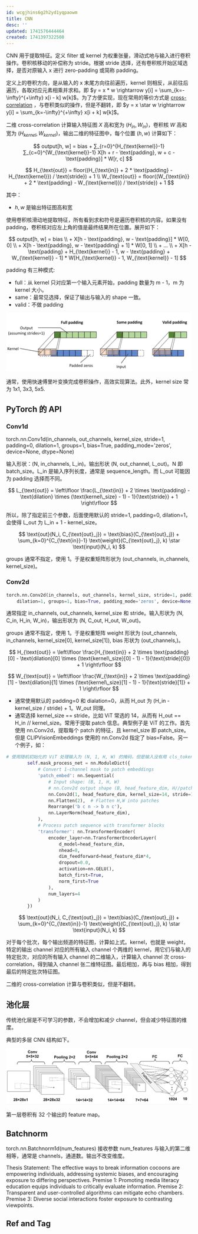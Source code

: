 ```yaml
---
id: wcgjhins6g2h2yd1yqpaowm
title: CNN
desc: ''
updated: 1741576444464
created: 1741397322508
---
```


CNN 用于提取特征。定义 filter 或 kernel 为权重张量，滑动式地与输入进行卷积操作。卷积核移动的补偿称为 stride。根据 stride 选择，还有卷积核开始区域选择，是否对原输入 x 进行 zero-padding 或简称 padding。

定义上的卷积方向，是从输入的 x 末尾方向往前遍历，kernel 则相反，从前往后遍历，各取对应元素相乘并求和。即 $y = x * w \rightarrow y[i] = \sum_{k=-\infty}^{+\infty} x[i - k] w[k]$。为了方便实现，现在常用的等价方式是 [cross-correlation](https://en.wikipedia.org/wiki/Cross-correlation) ，与卷积类似的操作，但是不翻转，即 $y = x \star w \rightarrow y[i] = \sum_{k=-\infty}^{+\infty} x[i + k] w[k]$。

二维 cross-correlation 计算输入特征图 $X$ 高和宽为 $(H_{in},W_{in})$，卷积核 $W$ 高和宽为 $(H_{kernel},W_{kernel})$，输出二维的特征图中，每个位置 $(h,w)$ 计算如下：

$$
output[h, w] = bias + ∑_{r=0}^{H_{\text{kernel}}-1} ∑_{c=0}^{W_{\text{kernel}}-1} X[h + r - \text{padding}, w + c - \text{padding}] * W[r, c]
$$

$$
H_{\text{out}} = floor((H_{\text{in}} + 2 * \text{padding} - H_{\text{kernel}}) / \text{stride}) + 1 \\
W_{\text{out}} = floor((W_{\text{in}} + 2 * \text{padding} - W_{\text{kernel}}) / \text{stride}) + 1
$$

其中：
- $h,w$ 是输出特征图高和宽

使用卷积核滑动地提取特征，所有看到求和符号是遍历卷积核的内容。如果没有 padding，卷积核对应左上角的值是最终结果所在位置。展开如下：

$$
output[h, w] = bias \\
              + X[h - \text{padding}, w - \text{padding}] * W[0, 0] \\
              + X[h - \text{padding}, w - \text{padding} + 1] * W[0, 1] \\
              + ... \\
              + X[h - \text{padding} + H_{\text{kernel}} - 1, w - \text{padding} + W_{\text{kernel}} - 1] * W[H_{\text{kernel}} - 1, W_{\text{kernel}} - 1]
$$

padding 有三种模式:
- full：从 kernel 只对应第一个输入元素开始，padding 数量为 m - 1，m 为 kernel 大小。
- same：最常见选择，保证了输出与输入的 shape 一致。
- valid：不做 padding

![padding_mode](assets/images/ml.CNN/padding_mode.png)

通常，使用快速傅里叶变换完成卷积操作，高效实现算法。此外，kernel size 常为 1x1, 3x3, 5x5.

## PyTorch 的 API

### Conv1d

torch.nn.Conv1d(in_channels, out_channels, kernel_size, stride=1, padding=0, dilation=1, groups=1, bias=True, padding_mode='zeros', device=None, dtype=None)

输入形状：(N, in_channels, L_in)。输出形状 (N, out_channel, L_out)。N 即 batch_size。L_in 是输入序列长度，通常是 sequence_length。而 L_out 可能因为 padding 选择而不同。

$$
L_{\text{out}} = \left\lfloor \frac{L_{\text{in}} + 2 \times \text{padding} - \text{dilation} \times (\text{kernel\_size} - 1) - 1}{\text{stride}} + 1 \right\rfloor
$$

所以，除了指定前三个参数，后面使用默认的 stride=1, padding=0, dilation=1，会使得 L_out 为 L_in + 1 - kernel_size。

$$
\text{out}(N_i, C_{\text{out}_j}) = \text{bias}(C_{\text{out}_j}) + \sum_{k=0}^{C_{\text{in}}-1} \text{weight}(C_{\text{out}_j}, k) \star \text{input}(N_i, k)
$$

groups 通常不指定，使用 1。于是权重矩阵形状为 (out_channels, in_channels, kernel_size)。

### Conv2d

```py
torch.nn.Conv2d(in_channels, out_channels, kernel_size, stride=1, padding=0,
    dilation=1, groups=1, bias=True, padding_mode='zeros', device=None, dtype=None)
```

通常指定 in_channels, out_channels, kernel_size 和 stride。输入形状为 (N, C_in, H_in, W_in)，输出形状为 (N, C_out, H_out, W_out)。

groups 通常不指定，使用 1。于是权重矩阵 weight 形状为 (out_channels, in_channels, kernel_size[0], kernel_size[1]), bias 形状为 (out_channels,)。

$$
H_{\text{out}} = \left\lfloor \frac{H_{\text{in}} + 2 \times \text{padding}[0] - \text{dilation}[0] \times (\text{kernel\_size}[0] - 1) - 1}{\text{stride}[0]} + 1 \right\rfloor
$$

$$
W_{\text{out}} = \left\lfloor \frac{W_{\text{in}} + 2 \times \text{padding}[1] - \text{dilation}[1] \times (\text{kernel\_size}[1] - 1) - 1}{\text{stride}[1]} + 1 \right\rfloor
$$

- 通常使用默认的 padding=0 和 dialation=0，从而 H_out 为 (H_in - kernel_size / stride) + 1。W_out 同理。
- 通常选择 kernel_size == stride，比如 ViT 常选的 14，从而有 H_out == H_in // kernel_size。常用于提取 patch 信息。典型例子是 ViT 的工作。首先使用 nn.Conv2d，提取每个 patch 的特征，且 kernel_size 即 patch_size。但是 CLIPVisionEmbeddings 使用的 nn.Conv2d 指定了 bias=False。另一个例子，如：

```py
# 使用随机初始化的 ViT 处理输入为 (N, 1, H, W) 的掩码，但是输入没有用 cls_token。
        self.mask_process_net = nn.ModuleDict({
            # Convert 1-channel mask to patch embeddings
            'patch_embed': nn.Sequential(
                # Input shape: (B, 1, H, W)
                # nn.Conv2d output shape (B, head_feature_dim, H//patch_size, W//patch_size)
                nn.Conv2d(1, head_feature_dim, kernel_size=14, stride=14),
                nn.Flatten(2),  # Flatten H,W into patches
                Rearrange('b c n -> b n c'),
                nn.LayerNorm(head_feature_dim),
            ),
            # Process patch sequence with transformer blocks
            'transformer': nn.TransformerEncoder(
                encoder_layer=nn.TransformerEncoderLayer(
                    d_model=head_feature_dim,
                    nhead=8,
                    dim_feedforward=head_feature_dim*4,
                    dropout=0.0,
                    activation=nn.GELU(),
                    batch_first=True,
                    norm_first=True
                ),
                num_layers=4
            )
        })
```

$$
\text{out}(N_i, C_{\text{out}_j}) = \text{bias}(C_{\text{out}_j}) + \sum_{k=0}^{C_{\text{in}}-1} \text{weight}(C_{\text{out}_j}, k) \star \text{input}(N_i, k)
$$

对于每个批次，每个输出频道的特征图，计算如上式。kernel，也就是 weight，特定的输出 channel 对应的所有输入 channel 个两维的 kernel，用它们与输入的特定批次，对应的所有输入 channel 的二维输入，计算输入 channel 次 cross-correlation，得到输入 channel 张二维特征图。最后相加，再与 bias 相加，得到最后的特定批次特征图。

二维的 cross-correlation 计算与卷积类似，但是不翻转。

## 池化层

传统池化层是不可学习的参数，不会增加和减少 channel，但会减少特征图的维度。

典型的多层 CNN 结构如下。

![cnn_demo](assets/images/ml.CNN/cnn_demo.png)

第一层卷积有 32 个输出的 feature map。

## Batchnorm

torch.nn.Batchnorm1d(num_features) 接收参数 num_features 与输入的第二维相等，通常是 channels，通道数。输出不改变维度。

Thesis Statement: The effective ways to break information cocoons are empowering individuals, addressing systemic biases, and encouraging exposure to differing perspectives.
Premise 1: Promoting media literacy education equips individuals to critically evaluate information.
Premise 2: Transparent and user-controlled algorithms can mitigate echo chambers.
Premise 3: Diverse social interactions foster exposure to contrasting viewpoints.

## Ref and Tag